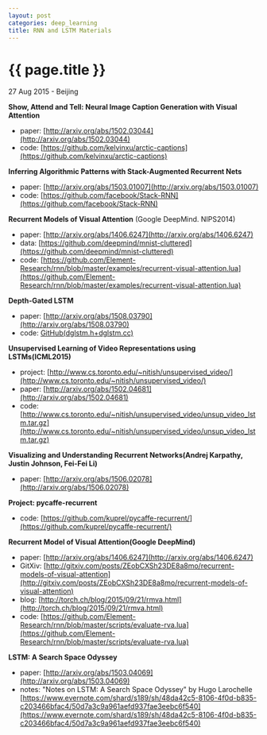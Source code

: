 ```yaml
---
layout: post
categories: deep_learning
title: RNN and LSTM Materials
---
```


{{ page.title }}
================

<p class="meta">27 Aug 2015 - Beijing</p>

**Show, Attend and Tell: Neural Image Caption Generation with Visual Attention**

- paper: [http://arxiv.org/abs/1502.03044](http://arxiv.org/abs/1502.03044)
- code: [https://github.com/kelvinxu/arctic-captions](https://github.com/kelvinxu/arctic-captions)

**Inferring Algorithmic Patterns with Stack-Augmented Recurrent Nets**

- paper: [http://arxiv.org/abs/1503.01007](http://arxiv.org/abs/1503.01007)
- code: [https://github.com/facebook/Stack-RNN](https://github.com/facebook/Stack-RNN)

**Recurrent Models of Visual Attention** (Google DeepMind. NIPS2014)

- paper: [http://arxiv.org/abs/1406.6247](http://arxiv.org/abs/1406.6247)
- data: [https://github.com/deepmind/mnist-cluttered](https://github.com/deepmind/mnist-cluttered)
- code: [https://github.com/Element-Research/rnn/blob/master/examples/recurrent-visual-attention.lua](https://github.com/Element-Research/rnn/blob/master/examples/recurrent-visual-attention.lua)

**Depth-Gated LSTM**

- paper: [http://arxiv.org/abs/1508.03790](http://arxiv.org/abs/1508.03790)
- code: [GitHub(dglstm.h+dglstm.cc)](https://github.com/kaishengyao/cnn/tree/master/cnn)

**Unsupervised Learning of Video Representations using LSTMs(ICML2015)**

- project: [http://www.cs.toronto.edu/~nitish/unsupervised_video/](http://www.cs.toronto.edu/~nitish/unsupervised_video/)
- paper: [http://arxiv.org/abs/1502.04681](http://arxiv.org/abs/1502.04681)
- code: [http://www.cs.toronto.edu/~nitish/unsupervised_video/unsup_video_lstm.tar.gz](http://www.cs.toronto.edu/~nitish/unsupervised_video/unsup_video_lstm.tar.gz)

**Visualizing and Understanding Recurrent Networks(Andrej Karpathy, Justin Johnson, Fei-Fei Li)**

- paper: [http://arxiv.org/abs/1506.02078](http://arxiv.org/abs/1506.02078)

**Project: pycaffe-recurrent**

- code: [https://github.com/kuprel/pycaffe-recurrent/](https://github.com/kuprel/pycaffe-recurrent/)

**Recurrent Model of Visual Attention(Google DeepMind)**

- paper: [http://arxiv.org/abs/1406.6247](http://arxiv.org/abs/1406.6247)
- GitXiv: [http://gitxiv.com/posts/ZEobCXSh23DE8a8mo/recurrent-models-of-visual-attention](http://gitxiv.com/posts/ZEobCXSh23DE8a8mo/recurrent-models-of-visual-attention)
- blog: [http://torch.ch/blog/2015/09/21/rmva.html](http://torch.ch/blog/2015/09/21/rmva.html)
- code: [https://github.com/Element-Research/rnn/blob/master/scripts/evaluate-rva.lua](https://github.com/Element-Research/rnn/blob/master/scripts/evaluate-rva.lua)

**LSTM: A Search Space Odyssey**

- paper: [http://arxiv.org/abs/1503.04069](http://arxiv.org/abs/1503.04069)
- notes: "Notes on LSTM: A Search Space Odyssey" by Hugo Larochelle    <br />
[https://www.evernote.com/shard/s189/sh/48da42c5-8106-4f0d-b835-c203466bfac4/50d7a3c9a961aefd937fae3eebc6f540](https://www.evernote.com/shard/s189/sh/48da42c5-8106-4f0d-b835-c203466bfac4/50d7a3c9a961aefd937fae3eebc6f540)
